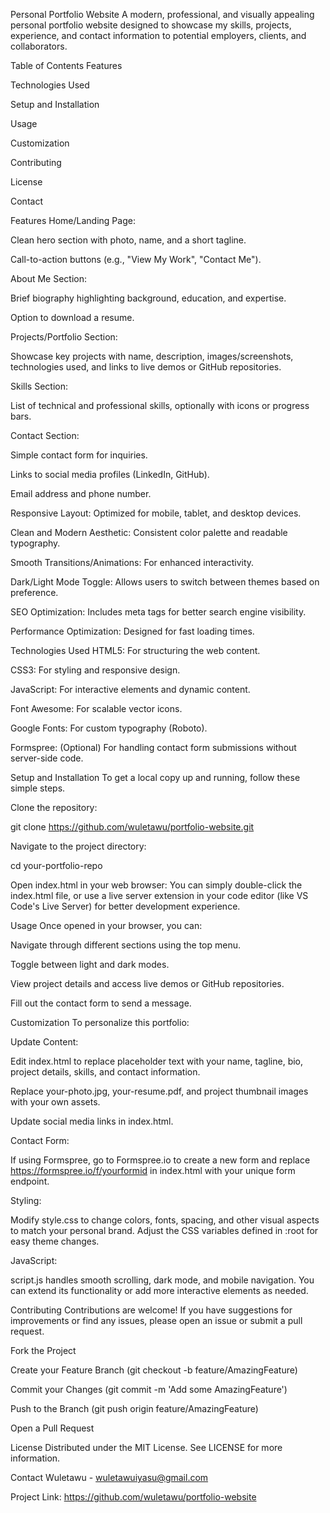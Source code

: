 Personal Portfolio Website
A modern, professional, and visually appealing personal portfolio website designed to showcase my skills, projects, experience, and contact information to potential employers, clients, and collaborators.

Table of Contents
Features

Technologies Used

Setup and Installation

Usage

Customization

Contributing

License

Contact

Features
Home/Landing Page:

Clean hero section with photo, name, and a short tagline.

Call-to-action buttons (e.g., "View My Work", "Contact Me").

About Me Section:

Brief biography highlighting background, education, and expertise.

Option to download a resume.

Projects/Portfolio Section:

Showcase key projects with name, description, images/screenshots, technologies used, and links to live demos or GitHub repositories.

Skills Section:

List of technical and professional skills, optionally with icons or progress bars.

Contact Section:

Simple contact form for inquiries.

Links to social media profiles (LinkedIn, GitHub).

Email address and phone number.

Responsive Layout: Optimized for mobile, tablet, and desktop devices.

Clean and Modern Aesthetic: Consistent color palette and readable typography.

Smooth Transitions/Animations: For enhanced interactivity.

Dark/Light Mode Toggle: Allows users to switch between themes based on preference.

SEO Optimization: Includes meta tags for better search engine visibility.

Performance Optimization: Designed for fast loading times.

Technologies Used
HTML5: For structuring the web content.

CSS3: For styling and responsive design.

JavaScript: For interactive elements and dynamic content.

Font Awesome: For scalable vector icons.

Google Fonts: For custom typography (Roboto).

Formspree: (Optional) For handling contact form submissions without server-side code.

Setup and Installation
To get a local copy up and running, follow these simple steps.

Clone the repository:

git clone https://github.com/wuletawu/portfolio-website.git

Navigate to the project directory:

cd your-portfolio-repo

Open index.html in your web browser:
You can simply double-click the index.html file, or use a live server extension in your code editor (like VS Code's Live Server) for better development experience.

Usage
Once opened in your browser, you can:

Navigate through different sections using the top menu.

Toggle between light and dark modes.

View project details and access live demos or GitHub repositories.

Fill out the contact form to send a message.

Customization
To personalize this portfolio:

Update Content:

Edit index.html to replace placeholder text with your name, tagline, bio, project details, skills, and contact information.

Replace your-photo.jpg, your-resume.pdf, and project thumbnail images with your own assets.

Update social media links in index.html.

Contact Form:

If using Formspree, go to Formspree.io to create a new form and replace https://formspree.io/f/yourformid in index.html with your unique form endpoint.

Styling:

Modify style.css to change colors, fonts, spacing, and other visual aspects to match your personal brand. Adjust the CSS variables defined in :root for easy theme changes.

JavaScript:

script.js handles smooth scrolling, dark mode, and mobile navigation. You can extend its functionality or add more interactive elements as needed.

Contributing
Contributions are welcome! If you have suggestions for improvements or find any issues, please open an issue or submit a pull request.

Fork the Project

Create your Feature Branch (git checkout -b feature/AmazingFeature)

Commit your Changes (git commit -m 'Add some AmazingFeature')

Push to the Branch (git push origin feature/AmazingFeature)

Open a Pull Request

License
Distributed under the MIT License. See LICENSE for more information.

Contact
Wuletawu - wuletawuiyasu@gmail.com

Project Link: https://github.com/wuletawu/portfolio-website 
